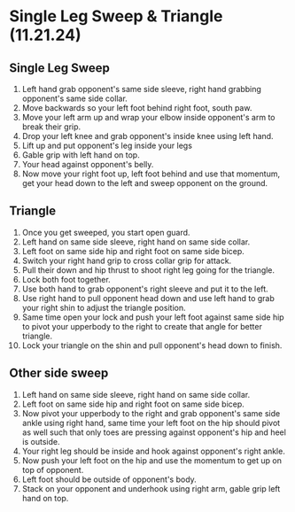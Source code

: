 # Single Leg Sweep & Triangle (11.21.24)

## Single Leg Sweep

1. Left hand grab opponent's same side sleeve, right hand grabbing opponent's same side collar.
2. Move backwards so your left foot behind right foot, south paw.
3. Move your left arm up and wrap your elbow inside opponent's arm to break their grip.
4. Drop  your left knee and grab opponent's inside knee using left hand.
5. Lift up and put opponent's leg inside your legs
6. Gable grip with left hand on top.
7. Your head against opponent's belly.
8. Now move your right foot up, left foot behind and use that momentum, get your head down to the left and sweep opponent on the ground.

## Triangle

1. Once you get sweeped, you start open guard.
2. Left hand on same side sleeve, right hand on same side collar.
3. Left foot on same side hip and right foot on same side bicep.
4. Switch your right hand grip to cross collar grip for attack.
5. Pull their down and hip thrust to shoot right leg going for the triangle.
6. Lock both foot together.
7. Use both hand to grab opponent's right sleeve and put it to the left.
8. Use right hand to pull opponent head down and use left hand to grab your right shin to adjust the triangle position.
9. Same time open your lock and push your left foot against same side hip to pivot your upperbody to the right to create that angle for better triangle.
10. Lock your triangle on the shin and pull opponent's head down to finish.

## Other side sweep

1. Left hand on same side sleeve, right hand on same side collar.
2. Left foot on same side hip and right foot on same side bicep.
3. Now pivot your upperbody to the right and grab opponent's same side ankle using right hand, same time your left foot on the hip should pivot as well such that only toes are pressing against opponent's hip and heel is outside.
4. Your right leg should be inside and hook against opponent's right ankle.
5. Now push your left foot on the hip and use the momentum to get up on top of opponent.
6. Left foot should be outside of opponent's body.
7. Stack on your opponent and underhook using right arm, gable grip left hand on top.





